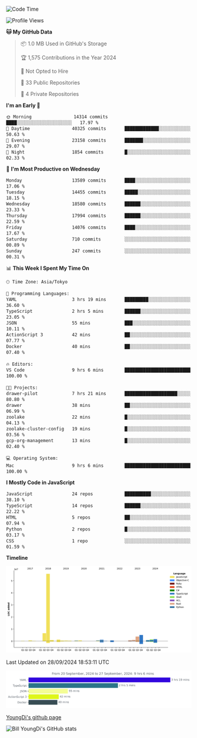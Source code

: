 <!--START_SECTION:waka-->
![Code Time](http://img.shields.io/badge/Code%20Time-961%20hrs-blue)

![Profile Views](http://img.shields.io/badge/Profile%20Views-0-blue)

**🐱 My GitHub Data** 

> 📦 1.0 MB Used in GitHub's Storage 
 > 
> 🏆 1,575 Contributions in the Year 2024
 > 
> 🚫 Not Opted to Hire
 > 
> 📜 33 Public Repositories 
 > 
> 🔑 4 Private Repositories 
 > 
**I'm an Early 🐤** 

```text
🌞 Morning                14314 commits       ████░░░░░░░░░░░░░░░░░░░░░   17.97 % 
🌆 Daytime                40325 commits       █████████████░░░░░░░░░░░░   50.63 % 
🌃 Evening                23158 commits       ███████░░░░░░░░░░░░░░░░░░   29.07 % 
🌙 Night                  1854 commits        █░░░░░░░░░░░░░░░░░░░░░░░░   02.33 % 
```
📅 **I'm Most Productive on Wednesday** 

```text
Monday                   13589 commits       ████░░░░░░░░░░░░░░░░░░░░░   17.06 % 
Tuesday                  14455 commits       █████░░░░░░░░░░░░░░░░░░░░   18.15 % 
Wednesday                18580 commits       ██████░░░░░░░░░░░░░░░░░░░   23.33 % 
Thursday                 17994 commits       ██████░░░░░░░░░░░░░░░░░░░   22.59 % 
Friday                   14076 commits       ████░░░░░░░░░░░░░░░░░░░░░   17.67 % 
Saturday                 710 commits         ░░░░░░░░░░░░░░░░░░░░░░░░░   00.89 % 
Sunday                   247 commits         ░░░░░░░░░░░░░░░░░░░░░░░░░   00.31 % 
```


📊 **This Week I Spent My Time On** 

```text
🕑︎ Time Zone: Asia/Tokyo

💬 Programming Languages: 
YAML                     3 hrs 19 mins       █████████░░░░░░░░░░░░░░░░   36.60 % 
TypeScript               2 hrs 5 mins        ██████░░░░░░░░░░░░░░░░░░░   23.05 % 
JSON                     55 mins             ███░░░░░░░░░░░░░░░░░░░░░░   10.11 % 
ActionScript 3           42 mins             ██░░░░░░░░░░░░░░░░░░░░░░░   07.77 % 
Docker                   40 mins             ██░░░░░░░░░░░░░░░░░░░░░░░   07.40 % 

🔥 Editors: 
VS Code                  9 hrs 6 mins        █████████████████████████   100.00 % 

🐱‍💻 Projects: 
drawer-pilot             7 hrs 21 mins       ████████████████████░░░░░   80.80 % 
drawer                   38 mins             ██░░░░░░░░░░░░░░░░░░░░░░░   06.99 % 
zoolake                  22 mins             █░░░░░░░░░░░░░░░░░░░░░░░░   04.13 % 
zoolake-cluster-config   19 mins             █░░░░░░░░░░░░░░░░░░░░░░░░   03.56 % 
gcp-org-management       13 mins             █░░░░░░░░░░░░░░░░░░░░░░░░   02.40 % 

💻 Operating System: 
Mac                      9 hrs 6 mins        █████████████████████████   100.00 % 
```

**I Mostly Code in JavaScript** 

```text
JavaScript               24 repos            ██████████░░░░░░░░░░░░░░░   38.10 % 
TypeScript               14 repos            ██████░░░░░░░░░░░░░░░░░░░   22.22 % 
HTML                     5 repos             ██░░░░░░░░░░░░░░░░░░░░░░░   07.94 % 
Python                   2 repos             █░░░░░░░░░░░░░░░░░░░░░░░░   03.17 % 
CSS                      1 repo              ░░░░░░░░░░░░░░░░░░░░░░░░░   01.59 % 
```



**Timeline**

![Lines of Code chart](https://raw.githubusercontent.com/Youngdi/Youngdi/master/assets/bar_graph.png)


 Last Updated on 28/09/2024 18:53:11 UTC
<!--END_SECTION:waka-->

![wakatime](./images/stat.svg)

[YoungDi's github page](https://youngdi.github.io)

![Bill YoungDi's GitHub stats](https://github-readme-stats.vercel.app/api?username=youngdi&count_private=true&show_icons=true)
